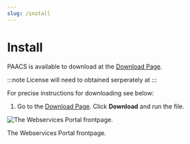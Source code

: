 ```yaml
---
slug: /install
---
```


# Install

PAACS is available to download at the [Download Page](https://paacs.pro/download).

:::note
License will need to obtained serperately at 
:::

For precise instructions for downloading see below:

1. Go to the [Download Page](https://paacs.pro/download).
   Click **Download** and run the file.

![The Webservices Portal frontpage.](/assets/img/1-getting-started/creating_websites_1.png)

<p className="image-caption-shadow">The Webservices Portal frontpage.</p>

